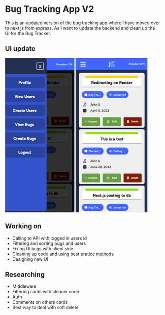 # Bug Tracking App V2
This is an updated version of the bug tracking app where I have moved over to next js from express. As I want to update the backend and clean up the UI for the Bug Tracker.

## UI update

<img src="bt-nav.png" height="500">
<img src="bt-ui.png" height="500">

## Working on
- Calling to API with logged in users id
- Filtering and sorting bugs and users
- Fixing UI bugs with client side
- Cleaning up code and using best pratice methods
- Designing new UI

## Researching
- Middleware
- Filtering cards with cleaner code
- Auth
- Comments on others cards
- Best way to deal with soft delete
